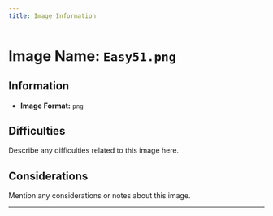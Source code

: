 ```yaml
---
title: Image Information
---
```


# Image Name: `Easy51.png`

## Information

- **Image Format:** `png`

## Difficulties

Describe any difficulties related to this image here.

## Considerations

Mention any considerations or notes about this image.

---
